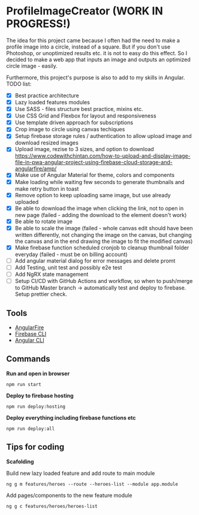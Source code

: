 # ProfileImageCreator (WORK IN PROGRESS!)

The idea for this project came because I often had the need to make a profile image into a circle, instead of a square. But if you don't use Photoshop, or unoptimized results etc. it is not to easy do this effect. So I decided to make a web app that inputs an image and outputs an optimized circle image - easily.

Furthermore, this project's purpose is also to add to my skills in Angular. TODO list:

- [x] Best practice architecture
- [x] Lazy loaded features modules
- [x] Use SASS - files structure best practice, mixins etc.
- [x] Use CSS Grid and Flexbox for layout and responsiveness
- [x] Use template driven approach for subscriptions
- [x] Crop image to circle using canvas techiques
- [x] Setup firebase storage rules / authentication to allow upload image and download resized images
- [x] Upload image, rezise to 3 sizes, and option to download https://www.codewithchintan.com/how-to-upload-and-display-image-file-in-pwa-angular-project-using-firebase-cloud-storage-and-angularfire/amp/
- [x] Make use of Angular Material for theme, colors and components
- [x] Make loading while waiting few seconds to generate thumbnails and make retry button in toast
- [x] Remove option to keep uploading same image, but use already uploaded
- [x] Be able to download the image when clicking the link, not to open in new page (failed - adding the download to the element doesn't work)
- [x] Be able to rotate image
- [x] Be able to scale the image (failed - whole canvas edit should have been written differently, not changing the image on the canvas, but changing the canvas and in the end drawing the image to fit the modified canvas)
- [x] Make firebase function scheduled cronjob to cleanup thumbnail folder everyday (failed - must be on billing account)
- [ ] Add angular material dialog for error messages and delete promt
- [ ] Add Testing, unit test and possibly e2e test
- [ ] Add NgRX state management
- [ ] Setup CI/CD with GitHub Actions and workflow, so when to push/merge to GitHub Master branch -> automatically test and deploy to firebase. Setup prettier check.

## Tools

- [AngularFire](https://github.com/angular/angularfire)
- [Firebase CLI](https://firebase.google.com/docs/cli)
- [Angular CLI](https://github.com/angular/angular-cli)

## Commands

**Run and open in browser**

`npm run start`

**Deploy to firebase hosting**

`npm run deploy:hosting`

**Deploy everything including firebase functions etc**

`npm run deploy:all`

## Tips for coding

**Scafolding**

Build new lazy loaded feature and add route to main module

`ng g m features/heroes --route --heroes-list --module app.module`

Add pages/components to the new feature module

`ng g c features/heroes/heroes-list`
